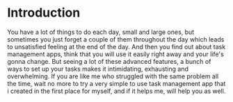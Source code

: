 # Introduction
You have a lot of things to do each day, small and large ones,
but sometimes you just forget a couple of them throughout the day
which leads to unsatisfied feeling at the end of the day.
And then you find out about task management apps, think
that you will use it easily right away and your life's gonna change.
But seeing a lot of these advanced features, a bunch of ways
to set up your tasks makes it intimidating, exhausting and overwhelming.
If you are like me who struggled with the same problem all the time,
wait no more to try a very simple to use task management app
that i created in the first place for myself, and if it helps me, will help you as well.

